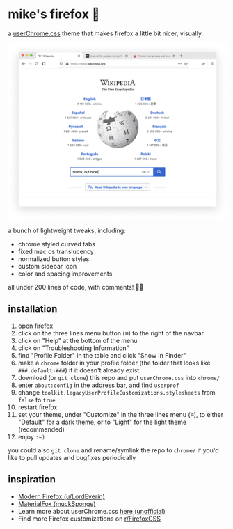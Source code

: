 # mike's firefox 🦊

a [userChrome.css](https://www.userchrome.org/) theme that makes firefox a little bit nicer, visually. 

![screenshot](screenshot.png)

a bunch of lightweight tweaks, including:

- chrome styled curved tabs
- fixed mac os translucency
- normalized button styles
- custom sidebar icon
- color and spacing improvements

all under 200 lines of code, with comments! 👯‍♀️

## installation

1. open firefox
2. click on the three lines menu button (≡) to the right of the navbar
3. click on "Help" at the bottom of the menu
4. click on "Troubleshooting Information"
5. find "Profile Folder" in the table and click "Show in Finder"
6. make a `chrome` folder in your profile folder (the folder that looks like `###.default-###`) if it doesn't already exist
7. download (or `git clone`) this repo and put `userChrome.css` into `chrome/`
8. enter `about:config` in the address bar, and find `userprof`
9. change `toolkit.legacyUserProfileCustomizations.stylesheets` from `false` to `true`
10. restart firefox
11. set your theme, under "Customize" in the three lines menu (≡), to either "Default" for a dark theme, or to "Light" for the light theme (recommended)
12. enjoy `:~)`

you could also `git clone` and rename/symlink the repo to `chrome/` if you'd like to pull updates and bugfixes periodically

## inspiration

- [Modern Firefox (u/LordEverin)](https://www.reddit.com/r/FirefoxCSS/comments/bm77hx/modern_firefox/)
- [MaterialFox (muckSponge)](https://github.com/muckSponge/MaterialFox)
- Learn more about userChrome.css [here (unofficial)](https://www.userchrome.org/)
- Find more Firefox customizations on [r/FirefoxCSS](https://www.reddit.com/r/FirefoxCSS)
